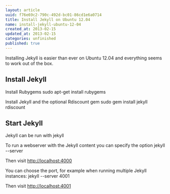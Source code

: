 ```yaml
---
layout: article
uuid: f76e69c2-790c-492d-bc01-86cd1e6a0714
title: Install Jekyll on Ubuntu 12.04
name: install-jekyll-ubuntu-12-04
created_at: 2013-02-15
updated_at: 2013-02-15
categories: unfinished
published: true
---
```


Installing Jekyll is easier than ever on Ubuntu 12.04 and everything seems to work out of the box.

Install Jekyll
----

Install Rubygems
    sudo apt-get install rubygems

Install Jekyll and the optional Rdiscount gem
    sudo gem install jekyll rdiscount

Start Jekyll
----
Jekyll can be run with
    jekyll

To run a webserver with the Jekyll content you can specify the option
    jekyll --server

Then visit [http://localhost:4000]()


You can choose the port, for example when running multiple Jekyll instances:
    jekyll --server 4001

Then visit [http://localhost:4001]()

